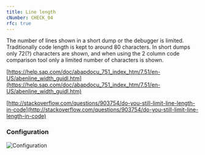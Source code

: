 ```yaml
---
title: Line length
cNumber: CHECK_04
rfc: true
---
```


The number of lines shown in a short dump or the debugger is limited. Traditionally code length is kept to around 80 characters.
In short dumps only 72(?) characters are shown, and when using the 2 column code comparison tool only a limited number of characters is shown.

[https://help.sap.com/doc/abapdocu_751_index_htm/7.51/en-US/abenline_width_guidl.htm](https://help.sap.com/doc/abapdocu_751_index_htm/7.51/en-US/abenline_width_guidl.htm)

[http://stackoverflow.com/questions/903754/do-you-still-limit-line-length-in-code](http://stackoverflow.com/questions/903754/do-you-still-limit-line-length-in-code)

### Configuration
![Configuration](/img/04_conf.png)
